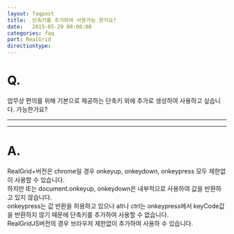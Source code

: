 ```yaml
---
layout: faqpost
title:  단축키를 추가하여 사용가능 한가요?
date:   2015-05-29 00:00:00
categories: faq
part: RealGrid
directiontype: 
---
```


# Q.

업무상 편의를 위해 기본으로 제공하는 단축키 외에 추가로 생성하여 사용하고 싶습니다. 가능한가요?

---
***

# A.

RealGrid+버전은 chrome일 경우 onkeyup, onkeydown, onkeypress 모두 제한없이 사용할 수 있습니다.  
하지만 IE는 document.onkeyup, onkeydown은 내부적으로 사용하여 값을 반환하고 있지 않습니다.  
onkeypress는 값 반환을 허용하고 있으나 alt나 ctrl는 onkeypress에서 keyCode값을 반환하지 않기 때문에
단축키를 추가하여 사용할 수 없습니다.  
RealGridJS버전의 경우 브라우저 제한없이 추가하여 사용하 수 있습니다.
